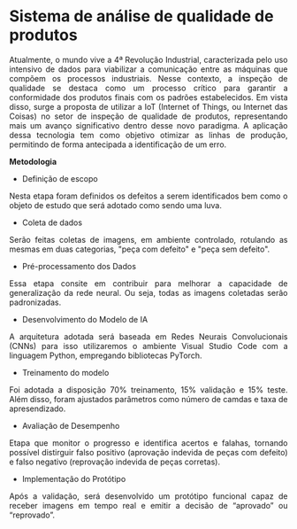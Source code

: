 # Sistema de análise de qualidade de produtos
<p align="justify">
Atualmente, o mundo vive a 4ª Revolução Industrial, caracterizada pelo uso intensivo de dados para viabilizar a comunicação entre as máquinas que compõem os processos industriais. Nesse contexto, a inspeção de qualidade se destaca como um processo crítico para garantir a conformidade dos produtos finais com os padrões estabelecidos. Em vista disso, surge a proposta de utilizar a IoT (Internet of Things, ou Internet das Coisas) no setor de inspeção de qualidade de produtos, representando mais um avanço significativo dentro desse novo paradigma. A aplicação dessa tecnologia tem como objetivo otimizar as linhas de produção, permitindo de forma antecipada a identificação de um erro. 
</p>

**Metodologia**

- Definição de escopo
<p align="justify">
Nesta etapa foram definidos os defeitos a serem identificados bem como o objeto de estudo que será adotado como sendo uma luva.
</p>

- Coleta de dados
<p align="justify">
Serão feitas coletas de imagens, em ambiente controlado, rotulando as mesmas em duas categorias, "peça com defeito" e "peça sem defeito".
</p>

- Pré-processamento dos Dados
<p align="justify">
Essa etapa consite em contribuir para melhorar a capacidade de generalização da rede neural. Ou seja, todas as imagens coletadas serão padronizadas.
</p>

- Desenvolvimento do Modelo de IA
<p align="justify">
A arquitetura adotada será baseada em Redes Neurais Convolucionais (CNNs) para isso utilizaremos o ambiente Visual Studio Code com a linguagem Python, empregando bibliotecas PyTorch.
</p>

- Treinamento do modelo
<p align="justify">
Foi adotada a disposição 70% treinamento, 15% validação e 15% teste. Além disso, foram ajustados parâmetros como número de camdas e taxa de apresendizado.
</p>

- Avaliação de Desempenho
<p align="justify">
Etapa que monitor o progresso e identifica acertos e falahas, tornando possível distirguir falso positivo (aprovação indevida de peças com defeito) e falso negativo (reprovação indevida de peças corretas).
</p>

- Implementação do Protótipo
<p align="justify">
Após a validação, será desenvolvido um protótipo funcional capaz de receber imagens em tempo real e emitir a decisão de “aprovado” ou “reprovado”.
</p>
